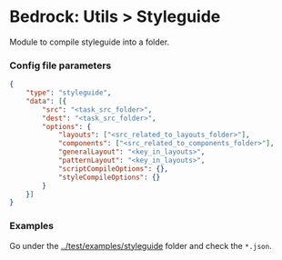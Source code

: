 # Bedrock: Utils > Styleguide

Module to compile styleguide into a folder.

### Config file parameters
```json
{
    "type": "styleguide",
    "data": [{
        "src": "<task_src_folder>",
        "dest": "<task_src_folder>",
        "options": {
            "layouts": ["<src_related_to_layouts_folder>"],
            "components": ["<src_related_to_components_folder>"],
            "generalLayout": "<key_in_layouts>",
            "patternLayout": "<key_in_layouts>",
            "scriptCompileOptions": {},
            "styleCompileOptions": {}
        }
    }]
}
```

### Examples
Go under the [../test/examples/styleguide](../test/examples/styleguide) folder and check the `*.json`.
